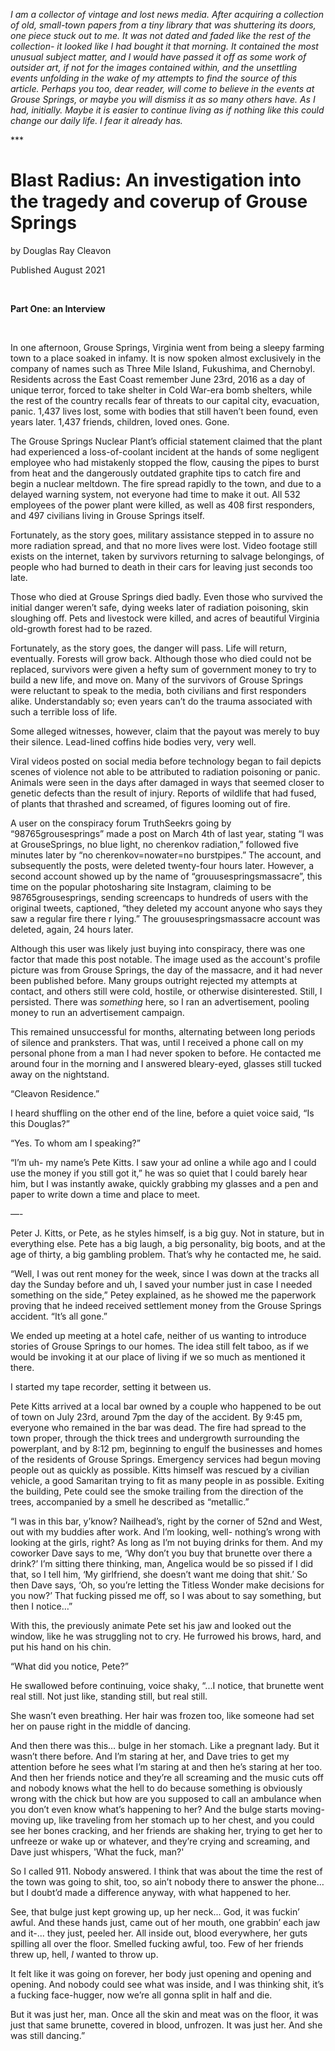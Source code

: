*I am a collector of vintage and lost news media. After acquiring a collection of old, small-town papers from a tiny library that was shuttering its doors, one piece stuck out to me. It was not dated and faded like the rest of the collection- it looked like I had bought it that morning. It contained the most unusual subject matter, and I would have passed it off as some work of outsider art, if not for the images contained within, and the unsettling events unfolding in the wake of my attempts to find the source of this article. Perhaps you too, dear reader, will come to believe in the events at Grouse Springs, or maybe you will dismiss it as so many others have. As I had, initially. Maybe it is easier to continue living as if nothing like this could change our daily life. I fear it already has.*  


\*\*\*

# Blast Radius: An investigation into the tragedy and coverup of Grouse Springs

 

by Douglas Ray Cleavon

Published August 2021

&#x200B;

**Part One: an Interview**

&#x200B;

In one afternoon, Grouse Springs, Virginia went from being a sleepy farming town to a place soaked in infamy. It is now spoken almost exclusively  in the company of names such as Three Mile Island, Fukushima, and Chernobyl. Residents across the East Coast remember June 23rd, 2016 as a day of unique terror, forced to take shelter in Cold War-era bomb shelters, while the rest of the country recalls fear of threats to our capital city, evacuation, panic. 1,437 lives lost, some with bodies that still haven’t been found, even years later. 1,437 friends, children, loved ones. Gone.

The Grouse Springs Nuclear Plant’s official statement claimed that the plant had experienced a loss-of-coolant incident at the hands of some negligent employee who had mistakenly stopped the flow, causing the pipes to burst from heat and the dangerously outdated graphite tips to catch fire and begin a nuclear meltdown. The fire spread rapidly to the town, and due to a delayed warning system, not everyone had time to make it out. All 532 employees of the power plant were killed, as well as 408 first responders, and 497 civilians living in Grouse Springs itself. 

Fortunately, as the story goes, military assistance stepped in to assure no more radiation spread, and that no more lives were lost. Video footage still exists on the internet, taken by survivors returning to salvage belongings, of people who had burned to death in their cars for leaving just seconds too late. 

Those who died at Grouse Springs died badly. Even those who survived the initial danger weren’t safe, dying weeks later of radiation poisoning, skin sloughing off. Pets and livestock were killed, and acres of beautiful Virginia old-growth forest had to be razed. 

Fortunately, as the story goes, the danger will pass. Life will return, eventually. Forests will grow back. Although those who died could not be replaced, survivors were given a hefty sum of government money to try to build a new life, and move on. Many of the survivors of Grouse Springs were reluctant to speak to the media, both civilians and first responders alike. Understandably so; even years can’t do the trauma associated with such a terrible loss of life.

Some alleged witnesses, however, claim that the payout was merely to buy their silence. Lead-lined coffins hide bodies very, very well. 

Viral videos posted on social media before technology began to fail depicts scenes of violence not able to be attributed to radiation poisoning or panic. Animals were seen in the days after damaged in ways that seemed closer to genetic defects than the result of injury. Reports of wildlife that had fused, of plants that thrashed and screamed, of figures looming out of fire. 

A user on the conspiracy forum TruthSeekrs going by “98765grousesprings” made a post on March 4th of last year, stating “I was at GrouseSprings, no blue light, no cherenkov radiation,” followed five minutes later by “no cherenkov=nowater=no burstpipes.” The account, and subsequently the posts, were deleted twenty-four hours later. However, a second account showed up by the name of “grouusespringsmassacre”, this time on the popular photosharing site Instagram, claiming to be 98765grousesprings, sending screencaps to hundreds of users with the original tweets, captioned, “they deleted my account anyone who says they saw a regular fire there r lying.” The grouusespringsmassacre account was deleted, again, 24 hours later.  

Although this user was likely just buying into conspiracy, there was one factor that made this post notable. The image used as the account's profile picture was from Grouse Springs, the day of the massacre, and it had never been published before. Many groups outright rejected my attempts at contact, and others still were cold, hostile, or otherwise disinterested. Still, I persisted. There was *something* here, so I ran an advertisement, pooling money to run an advertisement campaign.

This remained unsuccessful for months, alternating between long periods of silence and pranksters. That was, until I received a phone call on my personal phone from a man I had never spoken to before.  He contacted me around four in the morning and I answered bleary-eyed, glasses still tucked away on the nightstand. 

“Cleavon Residence.”

I heard shuffling on the other end of the line, before a quiet voice said, “Is this Douglas?”

“Yes. To whom am I speaking?”

“I’m uh- my name’s Pete Kitts. I saw your ad online a while ago and I could use the money if you still got it,” he was so quiet that I could barely hear him, but I was instantly awake, quickly grabbing my glasses and a pen and paper to write down a time and place to meet.

—-

Peter J. Kitts, or Pete, as he styles himself, is a big guy. Not in stature, but in everything else. Pete has a big laugh, a big personality, big boots, and at the age of thirty, a big gambling problem. That’s why he contacted me, he said. 

“Well, I was out rent money for the week, since I was down at the tracks all day the Sunday before and uh, I saved your number just in case I needed something on the side,” Petey explained, as he showed me the paperwork proving that he indeed received settlement money from the Grouse Springs accident. “It’s all gone.” 

We ended up meeting at a hotel cafe, neither of us wanting to introduce stories of Grouse Springs to our homes. The idea still felt taboo, as if we would be invoking it at our place of living if we so much as mentioned it there. 

I started my tape recorder, setting it between us.

Pete Kitts arrived at a local bar owned by a couple who happened to be out of town on July 23rd, around 7pm the day of the accident. By 9:45 pm, everyone who remained in the bar was dead. The fire had spread to the town proper, through the thick trees and undergrowth surrounding the powerplant, and by 8:12 pm, beginning to engulf the businesses and homes of the residents of Grouse Springs. Emergency services had begun moving people out as quickly as possible. Kitts himself was rescued by a civilian vehicle, a good Samaritan trying to fit as many people in as possible. Exiting the building, Pete could see the smoke trailing from the direction of the trees, accompanied by a smell he described as “metallic.”

“I was in this bar, y’know? Nailhead’s, right by the corner of 52nd and West, out with my buddies after work. And I’m looking, well- nothing’s wrong with looking at the girls, right? As long as I’m not buying drinks for them. And my coworker Dave says to me, ‘Why don’t you buy that brunette over there a drink?’ I’m sitting there thinking, man, Angelica would be so pissed if I did that, so I tell him, ‘My girlfriend, she doesn’t want me doing that shit.’ So then Dave says, ‘Oh, so you’re letting the Titless Wonder make decisions for you now?’ That fucking pissed me off, so I was about to say something, but then I notice…”

With this, the previously animate Pete set his jaw and looked out the window, like he was struggling not to cry. He furrowed his brows, hard, and put his hand on his chin. 

“What did you notice, Pete?”

He swallowed before continuing, voice shaky, “...I notice, that brunette went real still. Not just like, standing still, but real still. 

She wasn’t even breathing. Her hair was frozen too, like someone had set her on pause right in the middle of dancing. 

And then there was this… bulge in her stomach. Like a pregnant lady. But it wasn’t there before. And I’m staring at her, and Dave tries to get my attention before he sees what I’m staring at and then he’s staring at her too. And then her friends notice and they’re all screaming and the music cuts off and nobody knows what the hell to do because something is obviously wrong with the chick but how are you supposed to call an ambulance when you don’t even know what’s happening to her? And the bulge starts moving- moving up, like traveling from her stomach up to her chest, and you could see her bones cracking, and her friends are shaking her, trying to get her to unfreeze or wake up or whatever, and they’re crying and screaming, and Dave just whispers, 'What the fuck, man?'

So I called 911. Nobody answered. I think that was about the time the rest of the town was going to shit, too, so ain’t nobody there to answer the phone… but I doubt’d made a difference anyway, with what happened to her. 

See, that bulge just kept growing up, up her neck… God, it was fuckin’ awful. And these hands just, came out of her mouth, one grabbin’ each jaw and it-... they just, peeled her. All inside out, blood everywhere, her guts spilling all over the floor. Smelled fucking awful, too. Few of her friends threw up, hell, *I* wanted to throw up. 

It felt like it was going on forever, her body just opening and opening and opening. And nobody could see what was inside, and I was thinking shit, it’s a fucking face-hugger, now we’re all gonna split in half and die.

But it was just her, man. Once all the skin and meat was on the floor, it was just that same brunette, covered in blood, unfrozen. It was just her. And she was still dancing.”